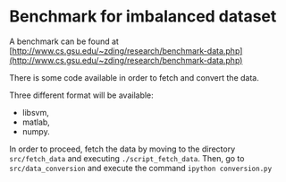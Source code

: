 Benchmark for imbalanced dataset
================================

A benchmark can be found at [http://www.cs.gsu.edu/~zding/research/benchmark-data.php](http://www.cs.gsu.edu/~zding/research/benchmark-data.php)

There is some code available in order to fetch and convert the data.

Three different format will be available:

* libsvm,
* matlab,
* numpy.

In order to proceed, fetch the data by moving to the directory `src/fetch_data` and executing `./script_fetch_data`.
Then, go to `src/data_conversion` and execute the command `ipython conversion.py`